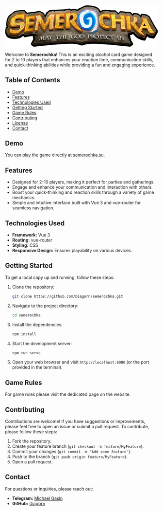 ![Semerochka Logo](./src/assets/screens/semerochka_banner.png)

Welcome to **Semerochka**! This is an exciting alcohol card game designed for 2 to 10 players that enhances your reaction time, communication skills, and quick-thinking abilities while providing a fun and engaging experience.

## Table of Contents

- [Demo](#demo)
- [Features](#features)
- [Technologies Used](#technologies-used)
- [Getting Started](#getting-started)
- [Game Rules](#game-rules)
- [Contributing](#contributing)
- [License](#license)
- [Contact](#contact)

## Demo

You can play the game directly at [semerochka.su](https://semerochka.su).

## Features

- Designed for 2-10 players, making it perfect for parties and gatherings.
- Engage and enhance your communication and interaction with others.
- Boost your quick-thinking and reaction skills through a variety of game mechanics.
- Simple and intuitive interface built with Vue 3 and vue-router for seamless navigation.

## Technologies Used

- **Framework:** Vue 3
- **Routing:** vue-router
- **Styling:** CSS
- **Responsive Design:** Ensures playability on various devices.

## Getting Started

To get a local copy up and running, follow these steps:

1. Clone the repository:

   ```bash
   git clone https://github.com/Diagorn/semerochka.git

2. Navigate to the project directory:

   ```bash
   cd semerochka

3. Install the dependencies:

   ```bash
   npm install

4. Start the development server:

    ```bash
   npm run serve

5. Open your web browser and visit `http://localhost:8080` (or the port provided in the terminal).

## Game Rules

For game rules please visit the dedicated page on the website.

## Contributing

Contributions are welcome! If you have suggestions or improvements, please feel free to open an issue or submit a pull request. To contribute, please follow these steps:

1. Fork the repository.
2. Create your feature branch (`git checkout -b feature/MyFeature`).
3. Commit your changes (`git commit -m 'Add some feature'`).
4. Push to the branch (`git push origin feature/MyFeature`).
5. Open a pull request.

## Contact

For questions or inquiries, please reach out:

- **Telegram:** [Michael Gasin](https://t.me/diagorn)
- **GitHub:** [Diagorn](https://github.com/Diagorn)
